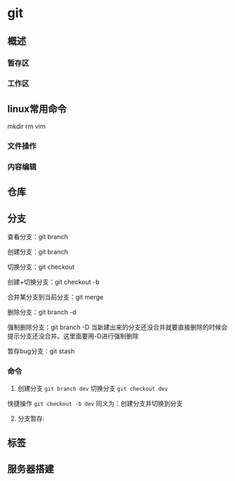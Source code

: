# git

## 概述

### 暂存区

### 工作区

## linux常用命令

mkdir rm vim 

### 文件操作

### 内容编辑

## 仓库

## 分支

查看分支：git branch

创建分支：git branch <name>

切换分支：git checkout <name>

创建+切换分支：git checkout -b <name>

合并某分支到当前分支：git merge <name>

删除分支：git branch -d <name>

强制删除分支：git branch -D <name>
当新建出来的分支还没合并就要直接删除的时候会提示分支还没合并。这里面要用-D进行强制删除

暂存bug分支：git stash


### 命令
1. 创建分支 `git branch dev`
切换分支 `git checkout dev`

快捷操作 `git checkout -b dev` 同义为：创建分支并切换到分支

2. 分支暂存:



## 标签

## 服务器搭建
